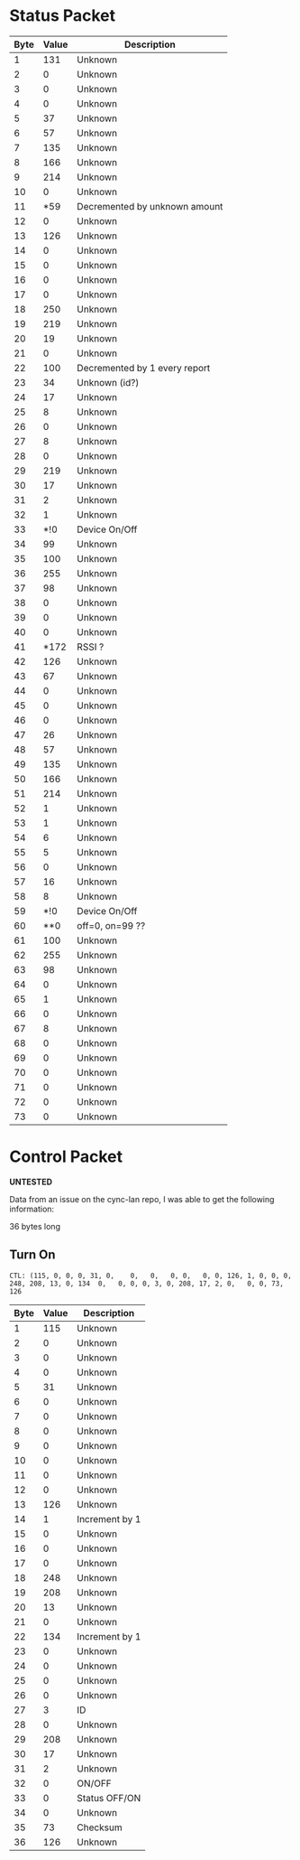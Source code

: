# Status Packet

| Byte | Value | Description                   |
| ---- | ----- |-------------------------------|
| 1    | 131   | Unknown                       |
| 2    | 0     | Unknown                       |
| 3    | 0     | Unknown                       |
| 4    | 0     | Unknown                       |
| 5    | 37    | Unknown                       |
| 6    | 57    | Unknown                       |
| 7    | 135   | Unknown                       |
| 8    | 166   | Unknown                       |
| 9    | 214   | Unknown                       |
| 10   | 0     | Unknown                       |
| 11   | *59   | Decremented by unknown amount |
| 12   | 0     | Unknown                       |
| 13   | 126   | Unknown                       |
| 14   | 0     | Unknown                       |
| 15   | 0     | Unknown                       |
| 16   | 0     | Unknown                       |
| 17   | 0     | Unknown                       |
| 18   | 250   | Unknown                       |
| 19   | 219   | Unknown                       |
| 20   | 19    | Unknown                       |
| 21   | 0     | Unknown                       |
| 22   | 100   | Decremented by 1 every report |
| 23   | 34    | Unknown (id?)                 |
| 24   | 17    | Unknown                       |
| 25   | 8     | Unknown                       |
| 26   | 0     | Unknown                       |
| 27   | 8     | Unknown                       |
| 28   | 0     | Unknown                       |
| 29   | 219   | Unknown                       |
| 30   | 17    | Unknown                       |
| 31   | 2     | Unknown                       |
| 32   | 1     | Unknown                       |
| 33   | *!0   | Device On/Off                 |
| 34   | 99    | Unknown                       |
| 35   | 100   | Unknown                       |
| 36   | 255   | Unknown                       |
| 37   | 98    | Unknown                       |
| 38   | 0     | Unknown                       |
| 39   | 0     | Unknown                       |
| 40   | 0     | Unknown                       |
| 41   | *172  | RSSI ?                        |
| 42   | 126   | Unknown                       |
| 43   | 67    | Unknown                       |
| 44   | 0     | Unknown                       |
| 45   | 0     | Unknown                       |
| 46   | 0     | Unknown                       |
| 47   | 26    | Unknown                       |
| 48   | 57    | Unknown                       |
| 49   | 135   | Unknown                       |
| 50   | 166   | Unknown                       |
| 51   | 214   | Unknown                       |
| 52   | 1     | Unknown                       |
| 53   | 1     | Unknown                       |
| 54   | 6     | Unknown                       |
| 55   | 5     | Unknown                       |
| 56   | 0     | Unknown                       |
| 57   | 16    | Unknown                       |
| 58   | 8     | Unknown                       |
| 59   | *!0   | Device On/Off                 |
| 60   | **0   | off=0, on=99 ??               |
| 61   | 100   | Unknown                       |
| 62   | 255   | Unknown                       |
| 63   | 98    | Unknown                       |
| 64   | 0     | Unknown                       |
| 65   | 1     | Unknown                       |
| 66   | 0     | Unknown                       |
| 67   | 8     | Unknown                       |
| 68   | 0     | Unknown                       |
| 69   | 0     | Unknown                       |
| 70   | 0     | Unknown                       |
| 71   | 0     | Unknown                       |
| 72   | 0     | Unknown                       |
| 73   | 0     | Unknown                       |

# Control Packet

**UNTESTED**

Data from an issue on the cync-lan repo, I was able to get the following information:

36 bytes long

## Turn On
```log
CTL: (115, 0, 0, 0, 31, 0,    0,   0,   0, 0,   0, 0, 126, 1, 0, 0, 0, 248, 208, 13, 0, 134  0,   0, 0, 0, 3, 0, 208, 17, 2, 0,   0, 0, 73, 126
```

| Byte | Value | Description    |
| ---- |-------|----------------|
| 1    | 115   | Unknown        |
| 2    | 0     | Unknown        |
| 3    | 0     | Unknown        |
| 4    | 0     | Unknown        |
| 5    | 31    | Unknown        |
| 6    | 0     | Unknown        |
| 7    | 0     | Unknown        |
| 8    | 0     | Unknown        |
| 9    | 0     | Unknown        |
| 10   | 0     | Unknown        |
| 11   | 0     | Unknown        |
| 12   | 0     | Unknown        |
| 13   | 126   | Unknown        |
| 14   | 1     | Increment by 1 |
| 15   | 0     | Unknown        |
| 16   | 0     | Unknown        |
| 17   | 0     | Unknown        |
| 18   | 248   | Unknown        |
| 19   | 208   | Unknown        |
| 20   | 13    | Unknown        |
| 21   | 0     | Unknown        |
| 22   | 134   | Increment by 1 |
| 23   | 0     | Unknown        |
| 24   | 0     | Unknown        |
| 25   | 0     | Unknown        |
| 26   | 0     | Unknown        |
| 27   | 3     | ID             |
| 28   | 0     | Unknown        |
| 29   | 208   | Unknown        |
| 30   | 17    | Unknown        |
| 31   | 2     | Unknown        |
| 32   | 0     | ON/OFF         |
| 33   | 0     | Status OFF/ON  |
| 34   | 0     | Unknown        |
| 35   | 73    | Checksum       |
| 36   | 126   | Unknown        |


